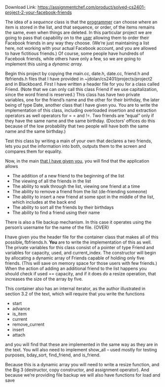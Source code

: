 Download Link: https://assignmentchef.com/product/solved-cs2401-project-2-your-facebook-friends
<br>



The idea of a <em>sequence</em> class is that the <u>programmer</u> can choose where an item is stored in the list, and that sequence, or order, of the items remains the same, even when things are deleted. In this particular project we are going to pass that capability on to the <u>user</u> allowing them to order their Facebook friends in any way they choose. (We’re just maintaining a list here, not working with your actual Facebook account, and you are allowed to have fictitious friends.) Of course, some people have hundreds of Facebook friends, while others have only a few, so we are going to implement this using a <em>dynamic array.</em>

Begin this project by copying the main.cc, date.h, date.cc, friend.h and fbfriends.h files that I have provided in ~jdolan/cs2401/projects/project2 and in Blackboard. First I have written a header file for you for a class called Friend. (Note that we can only call this class Friend if we use capitalization, since the word friend is reserved.) This class has have two private variables, one for the friend’s name and the other for their birthday, the later being of type Date, another class that I have given you. You are to write the implementation of this class, including overloaded insertion and extraction operators as well operators for = = and !=. Two friends are “equal” only if they have the same name and the same birthday. (Doctors’ offices do this because of the low probability that two people will have both the same name and the same birthday.)

Test this class by writing a main of your own that declares a two friends, lets you put the information into both, outputs them to the screen and compares them for equality.

Now, in the main <u>that I have given you</u>, you will find that the application allows

<ul>

 <li>The addition of a new friend to the beginning of the list</li>

 <li>The viewing of all the friends in the list</li>

 <li>The ability to walk through the list, viewing one friend at a time</li>

 <li>The ability to remove a friend from the list (de-friending someone)</li>

 <li>The ability to insert a new friend at some spot in the middle of the list, which includes at the back end</li>

 <li>The ability to sort all the friends by their birthdays</li>

 <li>The ability to find a friend using their name</li>

</ul>

There is also a file backup mechanism. In this case it operates using the person’s username for the name of the file. {OVER}

<strong> </strong>

<strong>I </strong>have given you the header file for the container class that makes all of this possible<strong>, </strong>fbfriends.h.<strong> You</strong> are to write the implementation of this as well. The private variables for this class consist of a pointer of type Friend and variables for capacity, used, and current_index. The constructor will begin by allocating a dynamic array of Friends capable of holding only five friends. (This will save on memory space for those users with few friends.) When the action of adding an additional friend to the list happens you should check if used == capacity, and if it does do a resize operation, that increases the size of the array by five.

This container also has an internal iterator, as the author illustrated in section 3.2 of the text, which will require that you write the functions

<ul>

 <li>start</li>

 <li>advance</li>

 <li>is_item</li>

 <li>current</li>

 <li>remove_current</li>

 <li>insert</li>

 <li>attach</li>

</ul>

and you will find that these are implemented in the same way as they are in the text. You will also need to implement show_all – used mostly for testing purposes, bday_sort, find_friend, and is_friend.

Because this is a dynamic array you will need to write a resize function, and the Big 3 (destructor, copy constructor, and assignment operator). And because we’re providing file backup we will also have functions for load and save